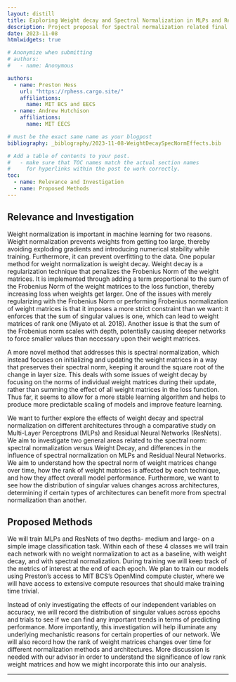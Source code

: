 ```yaml
---
layout: distill
title: Exploring Weight decay and Spectral Normalization in MLPs and Residual networks
description: Project proposal for Spectral normalization related final project for 6.s898, Fall 2023.
date: 2023-11-08
htmlwidgets: true

# Anonymize when submitting
# authors:
#   - name: Anonymous

authors:
  - name: Preston Hess
    url: "https://rphess.cargo.site/"
    affiliations:
      name: MIT BCS and EECS
  - name: Andrew Hutchison
    affiliations:
      name: MIT EECS

# must be the exact same name as your blogpost
bibliography: _biblography/2023-11-08-WeightDecaySpecNormEffects.bib  

# Add a table of contents to your post.
#   - make sure that TOC names match the actual section names
#     for hyperlinks within the post to work correctly.
toc:
  - name: Relevance and Investigation
  - name: Proposed Methods
---
```


## Relevance and Investigation

Weight normalization is important in machine learning for two reasons. Weight normalization prevents weights from getting too large, thereby avoiding exploding gradients and introducing numerical stability while training. Furthermore, it can prevent overfitting to the data. One popular method for weight normalization is weight decay. Weight decay is a regularization technique that penalizes the Frobenius Norm of the weight matrices. It is implemented through adding a term proportional to the sum of the Frobenius Norm of the weight matrices to the loss function, thereby increasing loss when weights get larger. One of the issues with merely regularizing with the Frobenius Norm or performing Frobenius normalization of weight matrices is that it imposes a more strict constraint than we want: it enforces that the sum of singular values is one, which can lead to weight matrices of rank one (Miyato et al. 2018).  Another issue is that the sum of the Frobenius norm scales with depth, potentially causing deeper networks to force smaller values than necessary upon their weight matrices. 

A more novel method that addresses this is spectral normalization, which instead focuses on initializing and updating the weight matrices in a way that preserves their spectral norm, keeping it around the square root of the change in layer size. This deals with some issues of weight decay by focusing on the norms of individual weight matrices during their update, rather than summing the effect of all weight matrices in the loss function. Thus far, it seems to allow for a more stable learning algorithm and helps to produce more predictable scaling of models and improve feature learning. 

We want to further explore the effects of weight decay and spectral normalization on different architectures through a comparative study on Multi-Layer Perceptrons (MLPs) and Residual Neural Networks (ResNets). We aim to investigate two general areas related to the spectral norm: spectral normalization versus Weight Decay, and differences in the influence of spectral normalization on MLPs and Residual Neural Networks. We aim to understand how the spectral norm of weight matrices change over time, how the rank of weight matrices is affected by each technique, and how they affect overall model performance. Furthermore, we want to see how the distribution of singular values changes across architectures, determining if certain types of architectures can benefit more from spectral normalization than another. 

## Proposed Methods

We will train MLPs and ResNets of two depths- medium and large- on a simple image classification task. Within each of these 4 classes we will train each network with no weight normalization to act as a baseline, with weight decay, and with spectral normalization. During training we will keep track of the metrics of interest at the end of each epoch. We plan to train our models using Preston’s access to MIT BCS’s OpenMind compute cluster, where we will have access to extensive compute resources that should make training time trivial. 

Instead of only investigating the effects of our independent variables on accuracy, we will record the distribution of singular values across epochs and trials to see if we can find any important trends in terms of predicting performance. More importantly, this investigation will help illuminate any underlying mechanistic reasons for certain properties of our network. We will also record how the rank of weight matrices changes over time for different normalization methods and architectures. More discussion is needed with our advisor in order to understand the significance of low rank weight matrices and how we might incorporate this into our analysis.

***
